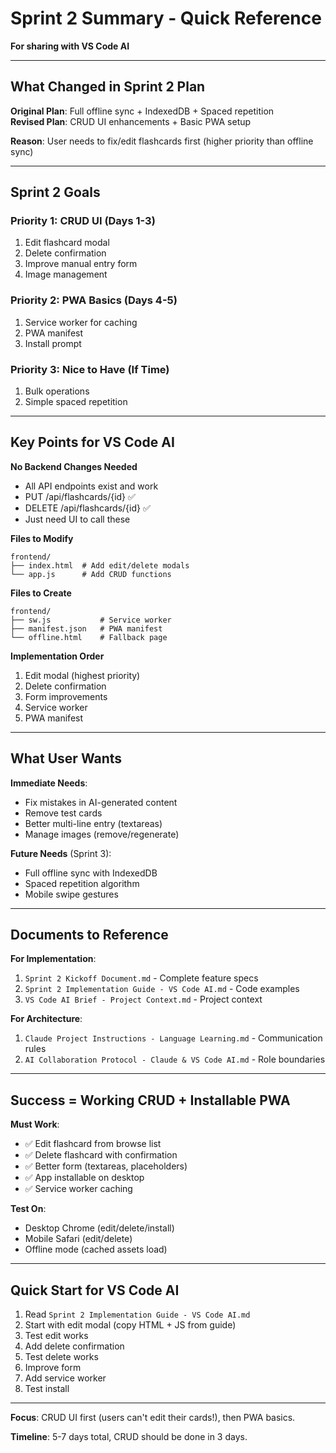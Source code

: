# Sprint 2 Summary - Quick Reference

**For sharing with VS Code AI**

---

## What Changed in Sprint 2 Plan

**Original Plan**: Full offline sync + IndexedDB + Spaced repetition  
**Revised Plan**: CRUD UI enhancements + Basic PWA setup

**Reason**: User needs to fix/edit flashcards first (higher priority than offline sync)

---

## Sprint 2 Goals

### Priority 1: CRUD UI (Days 1-3)
1. Edit flashcard modal
2. Delete confirmation
3. Improve manual entry form
4. Image management

### Priority 2: PWA Basics (Days 4-5)
1. Service worker for caching
2. PWA manifest
3. Install prompt

### Priority 3: Nice to Have (If Time)
1. Bulk operations
2. Simple spaced repetition

---

## Key Points for VS Code AI

**No Backend Changes Needed**
- All API endpoints exist and work
- PUT /api/flashcards/{id} ✅
- DELETE /api/flashcards/{id} ✅
- Just need UI to call these

**Files to Modify**
```
frontend/
├── index.html  # Add edit/delete modals
└── app.js      # Add CRUD functions
```

**Files to Create**
```
frontend/
├── sw.js           # Service worker
├── manifest.json   # PWA manifest
└── offline.html    # Fallback page
```

**Implementation Order**
1. Edit modal (highest priority)
2. Delete confirmation
3. Form improvements
4. Service worker
5. PWA manifest

---

## What User Wants

**Immediate Needs**:
- Fix mistakes in AI-generated content
- Remove test cards
- Better multi-line entry (textareas)
- Manage images (remove/regenerate)

**Future Needs** (Sprint 3):
- Full offline sync with IndexedDB
- Spaced repetition algorithm
- Mobile swipe gestures

---

## Documents to Reference

**For Implementation**:
1. `Sprint 2 Kickoff Document.md` - Complete feature specs
2. `Sprint 2 Implementation Guide - VS Code AI.md` - Code examples
3. `VS Code AI Brief - Project Context.md` - Project context

**For Architecture**:
1. `Claude Project Instructions - Language Learning.md` - Communication rules
2. `AI Collaboration Protocol - Claude & VS Code AI.md` - Role boundaries

---

## Success = Working CRUD + Installable PWA

**Must Work**:
- ✅ Edit flashcard from browse list
- ✅ Delete flashcard with confirmation
- ✅ Better form (textareas, placeholders)
- ✅ App installable on desktop
- ✅ Service worker caching

**Test On**:
- Desktop Chrome (edit/delete/install)
- Mobile Safari (edit/delete)
- Offline mode (cached assets load)

---

## Quick Start for VS Code AI

1. Read `Sprint 2 Implementation Guide - VS Code AI.md`
2. Start with edit modal (copy HTML + JS from guide)
3. Test edit works
4. Add delete confirmation
5. Test delete works
6. Improve form
7. Add service worker
8. Test install

---

**Focus**: CRUD UI first (users can't edit their cards!), then PWA basics.

**Timeline**: 5-7 days total, CRUD should be done in 3 days.